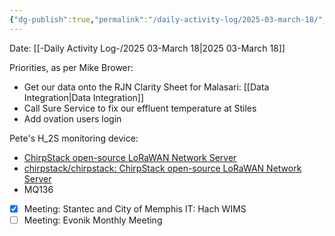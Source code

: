 ```yaml
---
{"dg-publish":true,"permalink":"/daily-activity-log/2025-03-march-18/","noteIcon":"","created":"2025-07-07T14:23:43.203-05:00"}
---
```


Date: [[-Daily Activity Log-/2025 03-March 18\|2025 03-March 18]]

Priorities, as per Mike Brower:
- Get our data onto the RJN Clarity Sheet for Malasari: [[Data Integration\|Data Integration]]
- Call Sure Service to fix our effluent temperature at Stiles
- Add ovation users login

Pete's H_2S monitoring device:
- [ChirpStack open-source LoRaWAN Network Server](https://www.chirpstack.io/)
- [chirpstack/chirpstack: ChirpStack open-source LoRaWAN Network Server](https://github.com/chirpstack/chirpstack)
- MQ136

- [x] Meeting: Stantec and City of Memphis IT: Hach WIMS
- [ ] Meeting: Evonik Monthly Meeting